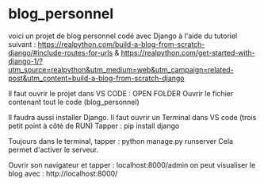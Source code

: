 # blog_personnel
voici un projet de blog personnel codé avec Django à l'aide du tutoriel suivant :
https://realpython.com/build-a-blog-from-scratch-django/#include-routes-for-urls
&
https://realpython.com/get-started-with-django-1/?utm_source=realpython&utm_medium=web&utm_campaign=related-post&utm_content=build-a-blog-from-scratch-django

Il faut ouvrir le projet dans VS CODE : OPEN FOLDER
Ouvrir le fichier contenant tout le code (blog_personnel)

Il faudra aussi installer Django. Il faut ouvrir un Terminal dans VS code (trois petit point à côté de RUN)
Tapper : pip install django

Toujours dans le terminal, tapper : python manage.py runserver 
Cela permet d'activer le serveur.

Ouvrir son navigateur et tapper : localhost:8000/admin
on peut visualiser le blog avec : http://localhost:8000/

